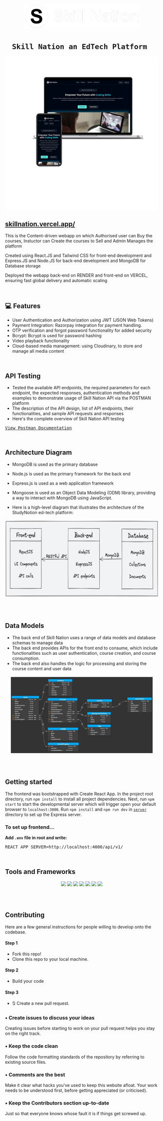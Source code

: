 
<h6 align="center"><a href="https://skillnation.vercel.app/"><img src="src/assets/Logo/Logo-Full-Light.PNG" height="80"/></a></p></h6>
<h1 align="center"><code>&nbsp;Skill Nation an EdTech Platform &nbsp;</code></h1>

<div align="center">
  <a href="https://skillnation.vercel.app/">
    <img alt="Mockup" src="src/assets/Images/macbook.PNG" />
  </a>
</div>

<h2><a href="https://skillnation.vercel.app/">skillnation.vercel.app/</a> </h2>

This is the Content-driven webapp on which Authorised user can Buy the courses, Instuctor can Create the courses to Sell and Admin Manages the platform

Created using React.JS and Tailwind CSS for front-end development and Express.JS and Node.JS for back-end development and MongoDB for Database storage

Deployed the webapp back-end on RENDER and front-end on VERCEL, ensuring fast global delivery and automatic scaling

<br>

## 💻 Features

- User Authentication and Authorization using JWT (JSON Web Tokens) 
- Payment Integration: Razorpay integration for payment handling.
- OTP verification and forgot password functionality for added security
- Bcrypt: Bcrypt is used for password hashing
- Video playback functionality
- Cloud-based media management: using Cloudinary, to store and manage all media content

<br>

##  API Testing

- Tested the available API endpoints, the required parameters for each endpoint, the expected responses, authentication methods and examples to demonstrate usage of Skill Nation API via the POSTMAN platform 
- The description of the API design, list of API endpoints, their functionalities, and sample API requests and responses
- Here's the complete overview of Skill Nation API testing
<pre>
<a href="https://documenter.getpostman.com/view/17664276/2s9Y5YS2ky">View Postman Documentation</a>
</pre>

<br>

##  Architecture Diagram

- MongoDB is used as the primary database
- Node.js is used as the primary framework for the back end
- Express.js is used as a web application framework
- Mongoose is used as an Object Data Modeling (ODM) library, providing a way to interact with MongoDB using JavaScript.

- Here is a high-level diagram that illustrates the architecture of the StudyNotion ed-tech
platform:

<h6 align="center"><img src="/src/assets/Images/Architecture.png" height="250" /></p></h6>

<br>

##  Data Models

- The back end of Skill Nation uses a range of data models and database schemas to manage data
- The back end provides APIs for the front end to consume, which include functionalities such as user authentication, course creation, and course consumption.
- The back end also handles the logic for processing and storing the course content and user data

<h6 align="center"><img src="/src/assets/Images/Data Models.png" height="250" /></p></h6>

<br>

##  Getting started

The frontend was bootstrapped with Create React App. In the project root directory, run `npm install` to install all project dependencies. Next, run `npm start` to start the developmental server which will trigger open your default browser to `localhost:3000`. Run `npm install` and `npm run dev` in [`server`](./server) directory to set up the Express server.

### To set up frontend...

**Add `.env` file in root and write:**
<pre>
REACT_APP_SERVER=http://localhost:4000/api/v1/
</pre>

<br>

##  Tools and Frameworks

<h6 align="center"><img src="https://img.shields.io/badge/HTML5-E34F26?style=for-the-badge&logo=html5&logoColor=white"> <img src="https://img.shields.io/badge/CSS3-CC6699?style=for-the-badge&logo=CSS3&logoColor=white"> <img src="https://img.shields.io/badge/JavaScript-F7DF1E?style=for-the-badge&logo=javascript&logoColor=black"> <img src="https://img.shields.io/badge/Node.js-43853D?style=for-the-badge&logo=node.js&logoColor=white"> <img src="https://img.shields.io/badge/MongoDB-4EA94B?style=for-the-badge&logo=mongodb&logoColor=white"> <img src="https://img.shields.io/badge/React-20232A?style=for-the-badge&logo=react&logoColor=61DAFB"> <img src="https://img.shields.io/badge/VSCode-blue?style=for-the-badge&logo=visualstudiocode&logoColor=white"></h6>

<br>

## Contributing

Here are a few general instructions for people willing to develop onto the codebase.
#### Step 1

-  Fork this repo!
-  Clone this repo to your local machine.

#### Step 2

- Build your code 

#### Step 3

- 🔃 Create a new pull request.


### • Create issues to discuss your ideas 

Creating issues before starting to work on your pull request helps you stay on the right track. 

### • Keep the code clean

Follow the code formatting standards of the repository by referring to existing source files.

### • Comments are the best

Make it clear what hacks you've used to keep this website afloat. Your work needs to be understood first, before getting appreciated (or criticised).

### • Keep the Contributors section up-to-date

Just so that everyone knows whose fault it is if things get screwed up.

<br>


